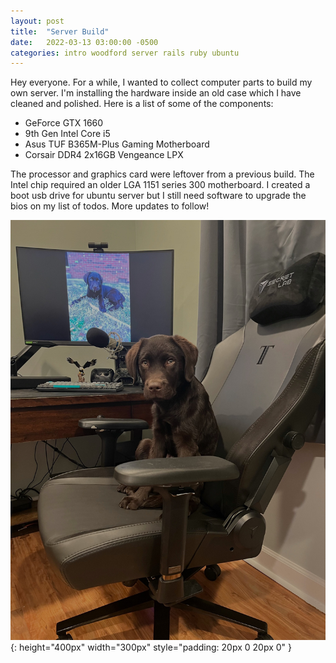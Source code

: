 ```yaml
---
layout: post
title:  "Server Build"
date:   2022-03-13 03:00:00 -0500
categories: intro woodford server rails ruby ubuntu
---
```


Hey everyone. For a while, I wanted to collect computer parts to 
build my own server. I'm installing the hardware inside an old 
case which I have cleaned and polished. Here is a list of some 
of the components:

- GeForce GTX 1660
- 9th Gen Intel Core i5
- Asus TUF B365M-Plus Gaming Motherboard
- Corsair DDR4 2x16GB Vengeance LPX

The processor and graphics card were leftover from a previous 
build. The Intel chip required an older LGA 1151 series 300 
motherboard. I created a boot usb drive for ubuntu server but 
I still need software to upgrade the bios on my list of todos. 
More updates to follow!

![woodford1](/img/woodford1.jpg){: height="400px" width="300px" style="padding: 20px 0 20px 0" }
